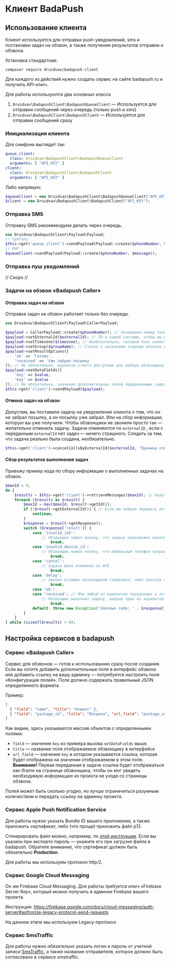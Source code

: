 # Клиент BadaPush

## Использование клиента

Клиент используется для отправки push-уведомлений, sms и постановки задач на обзвон, а также получения результатов отправки и обзвона. 

Установка стандартная:

```
composer require druidvav/badapush-client
```

Для каждого из действий нужно создать сервис на сайте badapush.ru и получить API-ключ.

Для работы используются два основных класса

1. `Druidvav\BadapushClient\BadapushQueueClient` — Используется для отправки сообщений через очередь (только push и sms)
2. `Druidvav\BadapushClient\BadapushClient` — Используется для отправки сообщений сразу

### Инициализация клиента

Для симфони выглядит так:

```yaml
queue_client:
  class: Druidvav\BadapushClient\BadapushQueueClient
  arguments: [ "API_KEY" ]
client:
  class: Druidvav\BadapushClient\BadapushClient
  arguments: [ "API_KEY" ]
```

Либо напрямую:

```php
$queueClient = new Druidvav\BadapushClient\BadapushQueueClient("API_KEY");
$client = new Druidvav\BadapushClient\BadapushClient("API_KEY");
```

### Отправка SMS

Отправку SMS рекоммендуем делать через очередь.

```php
use Druidvav\BadapushClient\Payload\Payload; 
// Symfony
$this->get('queue_client')->sendPayload(Payload::create($phoneNumber, $message));
// PHP
$queueClient->sendPayload(Payload::create($phoneNumber, $message));
```

### Отправка пуш уведомлений

// Скоро //

### Задачи на обзвон «Badapush Caller»

#### Отправка задач на обзвон

Отправка задач на обзвон работает только без очереди.

```php
use Druidvav\BadapushClient\Payload\CallerPayload;

$payload = CallerPayload::create($phoneNumber); // Указываем номер телефона, по которому звонить
$payload->setExternalId($externalId); // ID в вашей системе, чтобы вы могли опознать результат обзвона. Например, номер посылки.
$payload->setTimezone($timezone); // Необязательно, часовой пояс клиента в том виде, в каком его отдает dadata.
$payload->setGroup($groupName); // Строка с названием очереди обзвона для разбиения задач на группы. Если разбивка не нужна — укажите одну строку для всех задач.
$payload->setResultOptions([
    'ok' => 'Готово',
    'received' => 'Уже забрал посылку'
]); // Не обязательно, варианты ответа доступные для выбора обзвонщику. Если не указать — будет только ok. Нужно указывать только если вы потом будете обрабатывать результаты обзвона.
$payload->setDataFields([
    'key' => $value,
    'key' => $value
]); // Не обязательно, значения дополнительных полей передаваемых задаче обзвона, подробнее смотри в разделе "Настройка сервисов". Если не указывать доступно только решение "ok" => "Готово!"
$this->get('client')->sendPayload($payload);
```

#### Отмена задач на обзвон

Допустим, вы поставили задачу на уведомление клиента о том, что он не забрал посылку, а он посылку уже забрал. Или на сбор информации, которую вы уже получили. Чтобы обзвонщики не звонили просто так — желательно отменить задачу. Задачи отменяются по `externalID` , если с переданным `externalId` нет задач — ничего страшного. Следить за тем, что задача реально была создана, необязательно.

```php
$this->get('client')->cancelCallsByExternalId($externalId, 'Причина отмены');
```

#### Сбор результатов выполнения задач

Привожу пример кода по сбору информации о выполненных задачах на обзвон.

```php
$maxId = 0;
do {
    $results = $this->get('client')->retrieveMessages($maxId); // Получаем пачку сообщений для обработки. $maxId, если не равен нулю помечает все сообщения с id до maxId включительно как прочитанные и больше не возвращает их в следующих запросах. По аналогии с API Telegram.
    foreach ($results as $result) {
        $maxId = max($maxId, $result->getId());
        if (!$result->getExternalId()) { // Если мы забыли передать externalId, то обработать не сможем :)
            continue;
        }
        $response = $result->getResponse();
        switch ($response['result']) {
            case 'invalid_job':
                // Обзвонщик нажал кнопку, что задачу невозможно выполнить
	            	break;
            case 'invalid_device_id':
                // Обзвонщик нажал кнопку, что мобильный телефон неправильный
	            	break;
            case 'cancel':
                // Задача была отменена по API
	            	break;
            case 'delay':
                // Звонок отложен обзвонщиком (недозвон, либо просьба перезвонить)
	            	break;
            case 'ok':
            case 'received': // Или любой из вариантов переданных в setDataFields 
                // Обзвонщик выполнил задачу, выбрав один из вариантов
	            	break;
            default: throw new Exception('Unknown code: ' . $response['result']);
        }
    }
} while (sizeof($results) > 0);
```





## Настройка сервисов в badapush

### Сервис «Badapush Caller»

Сервис для обзвонов — готов к использованию сразу после создания. Если вы хотите добавить дополнительные поля в интерфейс обзвона или добавить ссылку на вашу админку — потребуется настроить поле «Конфигурация полей». Поле должно содержать правильный JSON определенного формата.

Пример:

```json
[
  { "field": "name", "title": "Клиент" },
  { "field": "package_id", "title": "Посылка", "url_field": "package_url" }
]
```

Как видим, здесь указывается массив объектов с определенными полями:

- `field` — значение `key` из примера вызова `setDataFields` вышe.
- `title` — название поля отображаемое обзвонщику в интерфейсе
- `url_field` — значение `key` в котором указывается ссылка, которая будет отображена на значении отображаемом в этом поле. **Внимание!** Первая переданная в задаче ссылка будет отображаться как iframe на странице обзвонщика, чтобы он мог увидеть необходимую информацию из проекта не уходя со страницы обзвона.

Полей может быть сколько угодно, но лучше ограничиться разумным количеством и передать ссылку на админку проекта.

### Сервис Apple Push Notification Service

Для работы нужно указать Bundle ID вашего приложения, а также приложить сертификат, либо (что проще) приложить файл p12.

Сгенерировать файл можно, например, по [этой инструкции](https://help.attendify.com/en/articles/613466-how-to-export-a-push-notification-apns-certificate-in-a-p12-file). Если вы указали при экспорте пароль — укажите его при загрузке файла в badapush. Обратите внимание, что сертификат должен быть обязательно **Production**.

Для работы мы используем протокол http/2.

### Сервис Google Cloud Messaging

Он же Firebase Cloud Messaging. Для работы требуется ключ «Firebase Server Key», который можно получить в админке Firebase вашего проекта.

Инструкция: https://firebase.google.com/docs/cloud-messaging/auth-server#authorize-legacy-protocol-send-requests

На данном этапе мы используем Legacy-протокол.

### Сервис SmsTraffic

Для работы нужно обязательно указать логин и пароль от учетной записи [SmsTraffic](https://www.smstraffic.ru), а также название отправителя, которое должно быть согласовано в сервисе smstraffic.